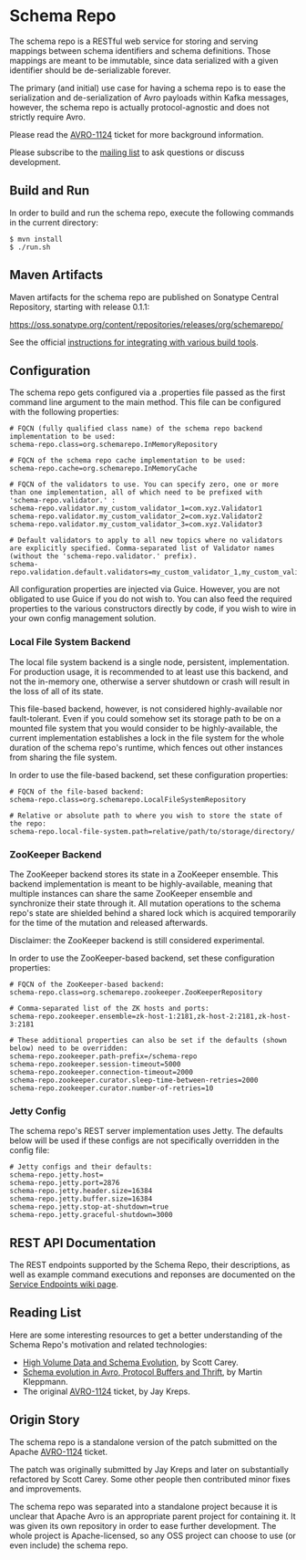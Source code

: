 # Schema Repo

The schema repo is a RESTful web service for storing and serving mappings between schema identifiers and schema definitions. Those mappings are meant to be immutable, since data serialized with a given identifier should be de-serializable forever.

The primary (and initial) use case for having a schema repo is to ease the serialization and de-serialization of Avro payloads within Kafka messages, however, the schema repo is actually protocol-agnostic and does not strictly require Avro.

Please read the [AVRO-1124](https://issues.apache.org/jira/browse/AVRO-1124) ticket for more background information.

Please subscribe to the [mailing list](https://groups.google.com/forum/#!forum/schema-repo) to ask questions or discuss development.

## Build and Run

In order to build and run the schema repo, execute the following commands in the current directory:

    $ mvn install
    $ ./run.sh

## Maven Artifacts

Maven artifacts for the schema repo are published on Sonatype Central Repository, starting with release 0.1.1:

https://oss.sonatype.org/content/repositories/releases/org/schemarepo/

See the official [instructions for integrating with various build tools](https://oss.sonatype.org/content/repositories/releases/org/schemarepo/).

## Configuration

The schema repo gets configured via a .properties file passed as the first command line argument to the main method. This file can be configured with the following properties:

    # FQCN (fully qualified class name) of the schema repo backend implementation to be used:
    schema-repo.class=org.schemarepo.InMemoryRepository
     
    # FQCN of the schema repo cache implementation to be used:
    schema-repo.cache=org.schemarepo.InMemoryCache
     
    # FQCN of the validators to use. You can specify zero, one or more than one implementation, all of which need to be prefixed with 'schema-repo.validator.' : 
    schema-repo.validator.my_custom_validator_1=com.xyz.Validator1
    schema-repo.validator.my_custom_validator_2=com.xyz.Validator2
    schema-repo.validator.my_custom_validator_3=com.xyz.Validator3
     
    # Default validators to apply to all new topics where no validators are explicitly specified. Comma-separated list of Validator names (without the 'schema-repo.validator.' prefix).
    schema-repo.validation.default.validators=my_custom_validator_1,my_custom_validator_2

All configuration properties are injected via Guice. However, you are not obligated to use Guice if you do not wish to. You can also feed the required properties to the various constructors directly by code, if you wish to wire in your own config management solution.
    
### Local File System Backend

The local file system backend is a single node, persistent, implementation. For production usage, it is recommended to at least use this backend, and not the in-memory one, otherwise a server shutdown or crash will result in the loss of all of its state.

This file-based backend, however, is not considered highly-available nor fault-tolerant. Even if you could somehow set its storage path to be on a mounted file system that you would consider to be highly-available, the current implementation establishes a lock in the file system for the whole duration of the schema repo's runtime, which fences out other instances from sharing the file system.

In order to use the file-based backend, set these configuration properties:

    # FQCN of the file-based backend:
    schema-repo.class=org.schemarepo.LocalFileSystemRepository
     
    # Relative or absolute path to where you wish to store the state of the repo:
    schema-repo.local-file-system.path=relative/path/to/storage/directory/

### ZooKeeper Backend

The ZooKeeper backend stores its state in a ZooKeeper ensemble. This backend implementation is meant to be highly-available, meaning that multiple instances can share the same ZooKeeper ensemble and synchronize their state through it. All mutation operations to the schema repo's state are shielded behind a shared lock which is acquired temporarily for the time of the mutation and released afterwards.

Disclaimer: the ZooKeeper backend is still considered experimental.

In order to use the ZooKeeper-based backend, set these configuration properties:

    # FQCN of the ZooKeeper-based backend:
    schema-repo.class=org.schemarepo.zookeeper.ZooKeeperRepository
     
    # Comma-separated list of the ZK hosts and ports:
    schema-repo.zookeeper.ensemble=zk-host-1:2181,zk-host-2:2181,zk-host-3:2181
     
    # These additional properties can also be set if the defaults (shown below) need to be overridden:
    schema-repo.zookeeper.path-prefix=/schema-repo
    schema-repo.zookeeper.session-timeout=5000
    schema-repo.zookeeper.connection-timeout=2000
    schema-repo.zookeeper.curator.sleep-time-between-retries=2000
    schema-repo.zookeeper.curator.number-of-retries=10
    
### Jetty Config

The schema repo's REST server implementation uses Jetty. The defaults below will be used if these configs are not specifically overridden in the config file:

    # Jetty configs and their defaults:
    schema-repo.jetty.host=
    schema-repo.jetty.port=2876
    schema-repo.jetty.header.size=16384
    schema-repo.jetty.buffer.size=16384
    schema-repo.jetty.stop-at-shutdown=true
    schema-repo.jetty.graceful-shutdown=3000
    
## REST API Documentation

The REST endpoints supported by the Schema Repo, their descriptions, as well as example command executions and reponses are documented on the [Service Endpoints wiki page](https://github.com/schema-repo/schema-repo/wiki/Service-Endpoints).

## Reading List

Here are some interesting resources to get a better understanding of the Schema Repo's motivation and related technologies:
* [High Volume Data and Schema Evolution](https://prezi.com/dynn9skazbty/high-volume-data-and-schema-evolution/), by Scott Carey.
* [Schema evolution in Avro, Protocol Buffers and Thrift](http://martin.kleppmann.com/2012/12/05/schema-evolution-in-avro-protocol-buffers-thrift.html), by Martin Kleppmann.
* The original [AVRO-1124](https://issues.apache.org/jira/browse/AVRO-1124) ticket, by Jay Kreps.

## Origin Story

The schema repo is a standalone version of the patch submitted on the Apache [AVRO-1124](https://issues.apache.org/jira/browse/AVRO-1124) ticket.

The patch was originally submitted by Jay Kreps and later on substantially refactored by Scott Carey. Some other people then contributed minor fixes and improvements.

The schema repo was separated into a standalone project because it is unclear that Apache Avro is an appropriate parent project for containing it. It was given its own repository in order to ease further development. The whole project is Apache-licensed, so any OSS project can choose to use (or even include) the schema repo.
